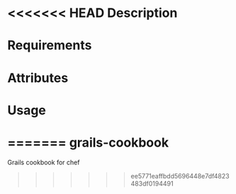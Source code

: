 <<<<<<< HEAD
Description
===========

Requirements
============

Attributes
==========

Usage
=====

=======
grails-cookbook
===============

Grails cookbook for chef
>>>>>>> ee5771eaffbdd5696448e7df4823483df0194491
